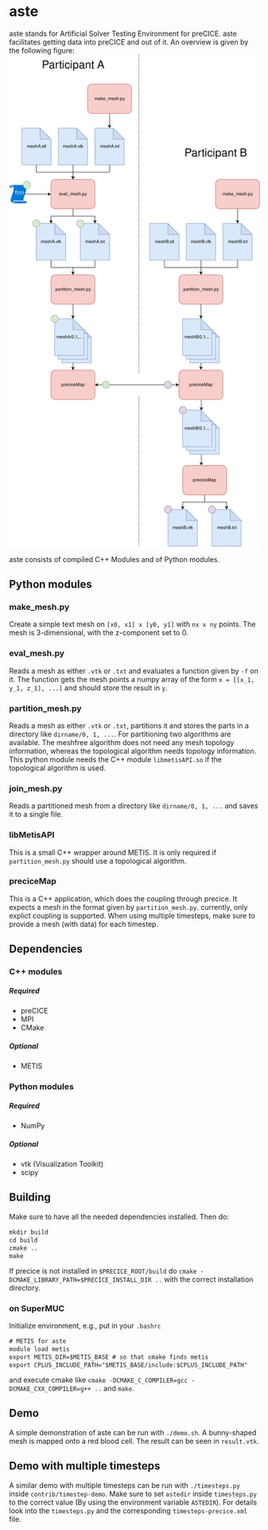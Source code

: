 # aste
aste stands for Artificial Solver Testing Environment for preCICE. aste facilitates getting data into preCICE and out of it. An overview is given by the following figure:
![](AsteFlow.png)

aste consists of compiled C++ Modules and of Python modules.

## Python modules
### make_mesh.py
Create a simple text mesh on `[x0, x1] x [y0, y1]` with `nx x ny` points. The mesh is 3-dimensional, with the z-component set to 0.

### eval_mesh.py
Reads a mesh as either `.vtk` or `.txt` and evaluates a function given by `-f` on it. The function gets the mesh points a numpy array of the form `x = [[x_1, y_1, z_1], ...]` and should store the result in `y`.

### partition_mesh.py
Reads a mesh as either `.vtk` or `.txt`, partitions it and stores the parts in a directory like `dirname/0, 1, ...`. For partitioning two algorithms are available. The meshfree algorithm does not need any mesh topology information, whereas the topological algorithm needs topology information. This python module needs the C++ module `libmetisAPI.so` if the topological algorithm is used.

### join_mesh.py
Reads a partitioned mesh from a directory like `dirname/0, 1, ...` and saves it to a single file.

### libMetisAPI
This is a small C++ wrapper around METIS. It is only required if `partition_mesh.py` should use a topological algorithm. 

### preciceMap
This is a C++ application, which does the coupling through precice. It expects a mesh in the format given by `partition_mesh.py`. currently, only explict coupling is supported. When using multiple timesteps, make sure to provide a mesh (with data) for each timestep.

## Dependencies

### C++ modules
##### Required
- preCICE
- MPI
- CMake
##### Optional
- METIS

### Python modules
##### Required
- NumPy
##### Optional
- vtk (Visualization Toolkit)
- scipy

## Building
Make sure to have all the needed dependencies installed. Then do:
```
mkdir build
cd build
cmake ..
make
```
If precice is not installed in `$PRECICE_ROOT/build` do `cmake -DCMAKE_LIBRARY_PATH=$PRECICE_INSTALL_DIR ..` with the correct installation directory.

### on SuperMUC
Initialize environment, e.g., put in your `.bashrc`
```
# METIS for aste
module load metis
export METIS_DIR=$METIS_BASE # so that cmake finds metis
export CPLUS_INCLUDE_PATH="$METIS_BASE/include:$CPLUS_INCLUDE_PATH"
```
and execute cmake like `cmake -DCMAKE_C_COMPILER=gcc -DCMAKE_CXX_COMPILER=g++ ..` and `make`.



## Demo
A simple demonstration of aste can be run with `./demo.sh`. A bunny-shaped mesh is mapped onto a red blood cell. The result can be seen in `result.vtk`. 
## Demo with multiple timesteps
A similar demo with multiple timesteps can be run with `./timesteps.py` inside `contrib/timestep-demo`. Make sure to set `astedir` inside `timesteps.py` to the correct value (By using the environment variable `ASTEDIR`). For details look into the `timesteps.py` and the corresponding `timesteps-precice.xml` file.
